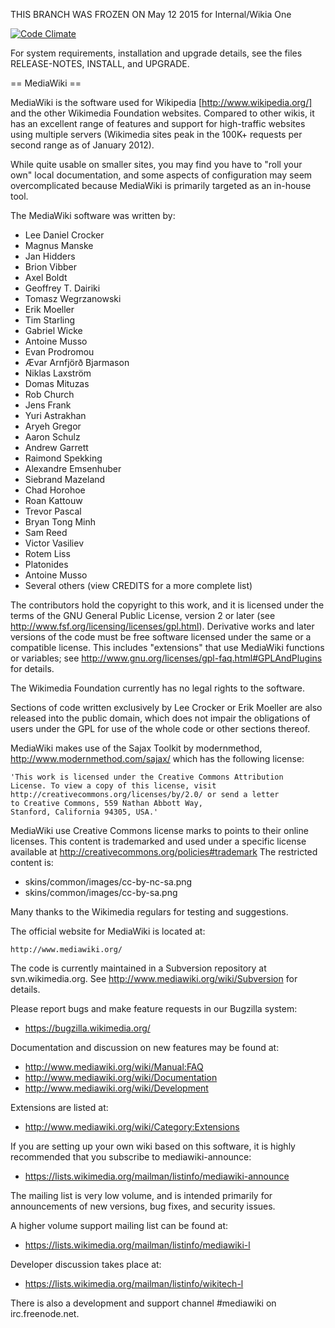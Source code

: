 THIS BRANCH WAS FROZEN ON May 12 2015 for Internal/Wikia One

[![Code Climate](https://codeclimate.com/repos/52fbebbee30ba028c40026ae/badges/c8dd65a2f35624eae8ec/gpa.png)](https://codeclimate.com/repos/52fbebbee30ba028c40026ae/feed)

For system requirements, installation and upgrade details, see the files 
RELEASE-NOTES, INSTALL, and UPGRADE.

== MediaWiki ==

MediaWiki is the software used for Wikipedia [http://www.wikipedia.org/] and the
other Wikimedia Foundation websites. Compared to other wikis, it has an
excellent range of features and support for high-traffic websites using
multiple servers (Wikimedia sites peak in the 100K+ requests per second range
as of January 2012).

While quite usable on smaller sites, you may find you have to "roll your own"
local documentation, and some aspects of configuration may seem overcomplicated
because MediaWiki is primarily targeted as an in-house tool.

The MediaWiki software was written by:
* Lee Daniel Crocker
* Magnus Manske
* Jan Hidders
* Brion Vibber
* Axel Boldt
* Geoffrey T. Dairiki
* Tomasz Wegrzanowski
* Erik Moeller
* Tim Starling
* Gabriel Wicke
* Antoine Musso
* Evan Prodromou
* Ævar Arnfjörð Bjarmason
* Niklas Laxström
* Domas Mituzas
* Rob Church
* Jens Frank
* Yuri Astrakhan
* Aryeh Gregor
* Aaron Schulz
* Andrew Garrett
* Raimond Spekking
* Alexandre Emsenhuber
* Siebrand Mazeland
* Chad Horohoe
* Roan Kattouw
* Trevor Pascal
* Bryan Tong Minh
* Sam Reed
* Victor Vasiliev
* Rotem Liss
* Platonides
* Antoine Musso
* Several others (view CREDITS for a more complete list)

The contributors hold the copyright to this work, and it is licensed under the
terms of the GNU General Public License, version 2 or later (see
http://www.fsf.org/licensing/licenses/gpl.html). Derivative works and later
versions of the code must be free software licensed under the same or a
compatible license. This includes "extensions" that use MediaWiki functions or
variables; see http://www.gnu.org/licenses/gpl-faq.html#GPLAndPlugins for
details.

The Wikimedia Foundation currently has no legal rights to the software.

Sections of code written exclusively by Lee Crocker or Erik Moeller are also
released into the public domain, which does not impair the obligations of users
under the GPL for use of the whole code or other sections thereof.

MediaWiki makes use of the Sajax Toolkit by modernmethod, 
http://www.modernmethod.com/sajax/ which has the following license:

	'This work is licensed under the Creative Commons Attribution
	License. To view a copy of this license, visit
	http://creativecommons.org/licenses/by/2.0/ or send a letter
	to Creative Commons, 559 Nathan Abbott Way,
	Stanford, California 94305, USA.'

MediaWiki use Creative Commons license marks to points to their online
licenses. This content is trademarked and used under a specific license
available at http://creativecommons.org/policies#trademark
The restricted content is:

* skins/common/images/cc-by-nc-sa.png
* skins/common/images/cc-by-sa.png

Many thanks to the Wikimedia regulars for testing and suggestions.

The official website for MediaWiki is located at:

	http://www.mediawiki.org/

The code is currently maintained in a Subversion repository at
svn.wikimedia.org. See http://www.mediawiki.org/wiki/Subversion for details.

Please report bugs and make feature requests in our Bugzilla system:

* https://bugzilla.wikimedia.org/

Documentation and discussion on new features may be found at:

* http://www.mediawiki.org/wiki/Manual:FAQ
* http://www.mediawiki.org/wiki/Documentation
* http://www.mediawiki.org/wiki/Development

Extensions are listed at:

* http://www.mediawiki.org/wiki/Category:Extensions

If you are setting up your own wiki based on this software, it is highly
recommended that you subscribe to mediawiki-announce:

* https://lists.wikimedia.org/mailman/listinfo/mediawiki-announce

The mailing list is very low volume, and is intended primarily for announcements
of new versions, bug fixes, and security issues.

A higher volume support mailing list can be found at:

* https://lists.wikimedia.org/mailman/listinfo/mediawiki-l

Developer discussion takes place at:

* https://lists.wikimedia.org/mailman/listinfo/wikitech-l

There is also a development and support channel #mediawiki on irc.freenode.net.
